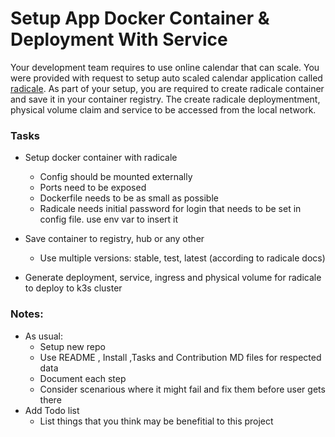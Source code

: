 # Setup App Docker Container & Deployment With Service
Your development team requires to use online calendar that can scale. You were provided with request to setup auto scaled calendar application called [radicale](https://radicale.org/v3.html).
As part of your setup, you are required to create radicale container and save it in your container registry. The create radicale deploymentment,  physical volume claim and service to be accessed from the local network.

### Tasks
- Setup docker container with radicale
    - Config should be mounted externally
    - Ports need to be exposed
    - Dockerfile needs to be as small as possible
    - Radicale needs initial password for login that needs to be set in config file. use env var to insert it

- Save container to registry, hub or any other
    - Use multiple versions: stable, test, latest (according to radicale docs)

- Generate deployment, service, ingress and physical volume for radicale to deploy to k3s cluster
    
### Notes:
- As usual:
    - Setup new repo
    - Use README , Install ,Tasks and Contribution MD files for respected data
    - Document each step
    - Consider scenarious where it might fail and fix them before user gets there
- Add Todo list
    - List things that you think may be benefitial to this project